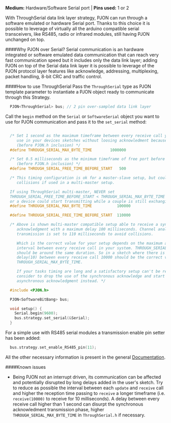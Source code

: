 
**Medium:** Hardware/Software Serial port |
**Pins used:** 1 or 2

With ThroughSerial data link layer strategy, PJON can run through a software emulated or hardware Serial port. Thanks to this choice it is possible to leverage of virtually all the arduino compatible serial transceivers, like RS485, radio or infrared modules, still having PJON unchanged on top.

####Why PJON over Serial?
Serial communication is an hardware integrated or software emulated data communication that can reach very fast communication speed but it includes only the data link layer; adding PJON on top of the Serial data link layer it is possible to leverage of the PJON protocol layer features like acknowledge, addressing, multiplexing, packet handling, 8-bit CRC and traffic control.

####How to use ThroughSerial
Pass the `ThroughSerial` type as PJON template parameter to instantiate a PJON object ready to communicate through this Strategy.
```cpp  
  PJON<ThroughSerial> bus; // 2 pin over-sampled data link layer
```
Call the `begin` method on the `Serial` or `SoftwareSerial`  object you want to use for PJON communication and pass it to the `set_serial` method:
```cpp  

  /* Set 1 second as the maximum timeframe between every receive call you can
     use in your devices sketches without loosing acknowledment because delaying.
     (before PJON.h inclusion) */
  #define THROUGH_SERIAL_MAX_BYTE_TIME        1000000

  /* Set 0.5 milliseconds as the minimum timeframe of free port before transmitting
     (before PJON.h inclusion) */
  #define THROUGH_SERIAL_FREE_TIME_BEFORE_START   500

  /* This timing configuration is ok for a master-slave setup, but could lead to
     collisions if used in a multi-master setup.

  If using ThroughSerial multi-master, NEVER set
  THROUGH_SERIAL_FREE_TIME_BEFORE_START < THROUGH_SERIAL_MAX_BYTE_TIME
  or a device could start transmitting while a couple is still exchanging an acknowledge */
  #define THROUGH_SERIAL_MAX_BYTE_TIME           100000

  #define THROUGH_SERIAL_FREE_TIME_BEFORE_START  110000

  /* Above is shown multi-master compatible setup able to receive a synchronous
     acknowledgment with a maximum delay 100 milliseconds. Channel analysis before
     transmission is set to 110 milliseconds to avoid collisions.

     Which is the correct value for your setup depends on the maximum average time
     interval between every receive call in your system. THROUGH_SERIAL_MAX_BYTE_TIME
     should be around the same duration. So in a sketch where there is only a
     delay(10) between every receive call 10000 should be the correct value for
     THROUGH_SERIAL_MAX_BYTE_TIME.

     If your tasks timing are long and a satisfactory setup can't be reached
     consider to drop the use of the synchronous acknowledge and start using the
     asynchronous acknowledgment instead. */

  #include <PJON.h>

  PJON<SoftwareBitBang> bus;

  void setup() {
    Serial.begin(9600);
    bus.strategy.set_serial(&Serial);
  }
```
For a simple use with RS485 serial modules a transmission enable pin setter has been added:
```cpp  
  bus.strategy.set_enable_RS485_pin(11);
```

All the other necessary information is present in the general [Documentation](https://github.com/gioblu/PJON/wiki/Documentation).

####Known issues
- Being PJON not an interrupt driven, its communication can be affected and potentially disrupted by long delays added in the user's sketch. Try to reduce as possible the interval between each `update` and `receive` call and higher the reception time passing to `receive` a longer timeframe (i.e. `receive(10000)` to receive for 10 milliseconds). A delay between every receive call higher than 1 second can disurpt the synchronous acknowledment transmission phase, higher `THROUGH_SERIAL_MAX_BYTE_TIME` in `ThroughSerial.h` if necessary.

